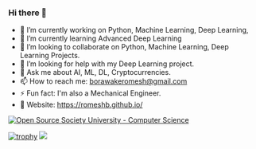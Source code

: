 ### Hi there 👋

<!--
**romeshb/romeshb** is a ✨ _special_ ✨ repository because its `README.md` (this file) appears on your GitHub profile. !-->

- 🔭 I’m currently working on Python, Machine Learning, Deep Learning, 
- 🌱 I’m currently learning Advanced Deep Learning
- 👯 I’m looking to collaborate on Python, Machine Learning, Deep Learning Projects.
- 🤔 I’m looking for help with my Deep Learning project.
- 💬 Ask me about AI, ML, DL, Cryptocurrencies.
- 📫 How to reach me: borawakeromesh@gmail.com 
- ⚡ Fun fact: I'm also a Mechanical Engineer.
- 📎 Website: https://romeshb.github.io/

<a href="https://github.com/ossu/computer-science"><img alt="Open Source Society University - Computer Science" src="https://img.shields.io/badge/OSSU-computer--science-blue.svg"></a>

[![trophy](https://github-profile-trophy.vercel.app/?username=romeshb)](https://github.com/ryo-ma/github-profile-trophy)
![](https://github-profile-summary-cards.vercel.app/api/cards/profile-details?username=romeshb&theme=vue)

